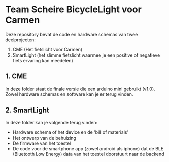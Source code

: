 # Team Scheire BicycleLight voor Carmen

Deze repository bevat de code en hardware schemas van twee deelprojecten:
1. CME (Het fietslicht voor Carmen)
2. SmartLight (het slimme fietslicht waarmee je een positive of negatieve fiets ervaring kan meedelen)


## 1. CME

In deze folder staat de finale versie die een arduino mini gebruikt (v1.0). Zowel hardware schemas en software kan je er terug vinden.


## 2. SmartLight

In deze folder kan je volgende terug vinden:
- Hardware schema of het device en de 'bill of materials'
- Het ontwerp van de behuizing
- De firmware van het toestel
- De code voor de smartphone app (zowel android als iphone) dat de BLE (Bluetooth Low Energy) data van het toestel doorstuurt naar de backend

